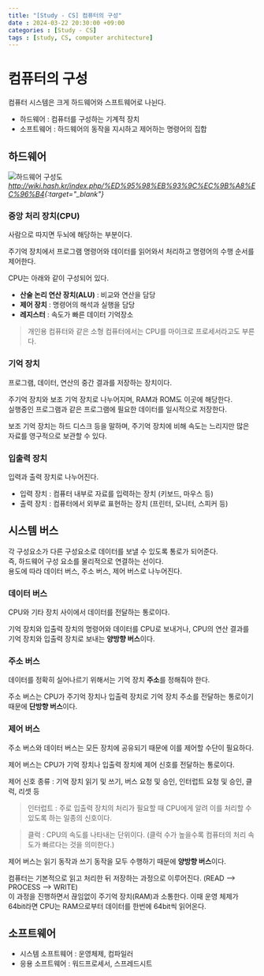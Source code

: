 ```yaml
---
title: "[Study - CS] 컴퓨터의 구성"
date : 2024-03-22 20:30:00 +09:00
categories : [Study - CS]
tags : [study, CS, computer architecture]
---
```


# 컴퓨터의 구성
컴퓨터 시스템은 크게 하드웨어와 스프트웨어로 나뉜다.
* 하드웨어 : 컴퓨터를 구성하는 기계적 장치
* 소프트웨어 : 하드웨어의 동작을 지시하고 제어하는 명령어의 집합

## 하드웨어
![하드웨어 구성도](https://drive.google.com/thumbnail?id=1BltUrXKYSmNwVnlXzq-WKSbGK9foCiWC&sz=w500)*<http://wiki.hash.kr/index.php/%ED%95%98%EB%93%9C%EC%9B%A8%EC%96%B4>{:target="_blank"}*

### 중앙 처리 장치(CPU)
사람으로 따지면 두뇌에 해당하는 부분이다.   
   
주기억 장치에서 프로그램 명령어와 데이터를 읽어와서 처리하고 명령어의 수행 순서를 제어한다.   
   
CPU는 아래와 같이 구성되어 있다.
* **산술 논리 연산 장치(ALU)** : 비교와 연산을 담당
* **제어 장치** : 명령어의 해석과 실행을 담당
* **레지스터** : 속도가 빠른 데이터 기억장소

> 개인용 컴퓨터와 같은 소형 컴퓨터에서는 CPU를 마이크로 프로세서라고도 부른다.

### 기억 장치
프로그램, 데이터, 연산의 중간 결과를 저장하는 장치이다.   
   
주기억 장치와 보조 기억 장치로 나누어지며, RAM과 ROM도 이곳에 해당한다.   
실행중인 프로그램과 같은 프로그램에 필요한 데이터를 일시적으로 저장한다.   
   
보조 기억 장치는 하드 디스크 등을 말하며, 주기억 장치에 비해 속도는 느리지만 많은 자료를 영구적으로 보관할 수 있다.

### 입출력 장치
입력과 출력 장치로 나누어진다.   
   
* 입력 장치 : 컴퓨터 내부로 자료를 입력하는 장치 (키보드, 마우스 등)
* 출력 장치 : 컴퓨터에서 외부로 표현하는 장치 (프린터, 모니터, 스피커 등)

## 시스템 버스
각 구성요소가 다른 구성요소로 데이터를 보낼 수 있도록 통로가 되어준다.   
즉, 하드웨어 구성 요소를 물리적으로 연결하는 선이다.   
용도에 따라 데이터 버스, 주소 버스, 제어 버스로 나누어진다.

### 데이터 버스
CPU와 기타 장치 사이에서 데이터를 전달하는 통로이다.   
   
기억 장치와 입출력 장치의 명령어와 데이터를 CPU로 보내거나, CPU의 연산 결과를 기억 장치와 입출력 장치로 보내는 **양방향 버스**이다.

### 주소 버스
데이터를 정확히 실어나르기 위해서는 기억 장치 **주소**를 정해줘야 한다.   
   
주소 버스는 CPU가 주기억 장치나 입출력 장치로 기억 장치 주소를 전달하는 통로이기 때문에 **단방향 버스**이다.

### 제어 버스
주소 버스와 데이터 버스는 모든 장치에 공유되기 때문에 이를 제어할 수단이 필요하다.   
   
제어 버스는 CPU가 기억 장치나 입출력 장치에 제어 신호를 전달하는 통로이다.   
   
제어 신호 종류 : 기억 장치 읽기 및 쓰기, 버스 요청 및 승인, 인터럽트 요청 및 승인, 클럭, 리셋 등
> 인터럽트 : 주로 입출력 장치의 처리가 필요할 때 CPU에게 알려 이를 처리할 수 있도록 하는 일종의 신호이다.

> 클럭 : CPU의 속도를 나타내는 단위이다. (클럭 수가 높을수록 컴퓨터의 처리 속도가 빠르다는 것을 의미한다.)
   
제어 버스는 읽기 동작과 쓰기 동작을 모두 수행하기 때문에 **양방향 버스**이다.   
   
   
컴퓨터는 기본적으로 읽고 처리한 뒤 저장하는 과정으로 이루어진다. (READ --> PROCESS --> WRITE)   
이 과정을 진행하면서 끊임없이 주기억 장치(RAM)과 소통한다. 이때 운영 체제가 64bit라면 CPU는 RAM으로부터 데이터를 한번에 64bit씩 읽어온다.

## 소프트웨어
* 시스템 소프트웨어 : 운영체제, 컴파일러
* 응용 소프트웨어 : 워드프로세서, 스프레드시트


